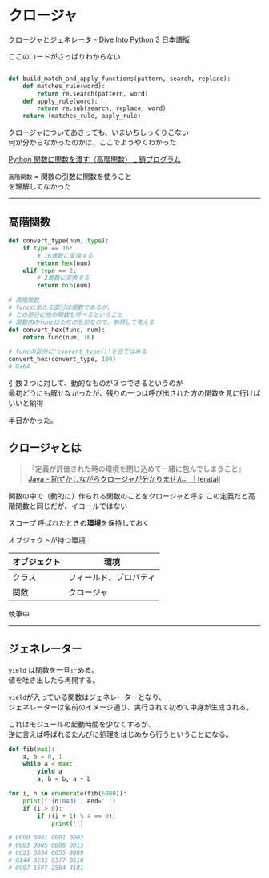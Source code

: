# クロージャ

[クロージャとジェネレータ - Dive Into Python 3 日本語版](http://diveintopython3-ja.rdy.jp/generators.html)

ここのコードがさっぱりわからない

```py

def build_match_and_apply_functions(pattern, search, replace):
    def matches_rule(word):
        return re.search(pattern, word)
    def apply_rule(word):
        return re.sub(search, replace, word)
    return (matches_rule, apply_rule)
```

クロージャについてあさっても、いまいちしっくりこない  
何が分からなかったのかは、ここでようやくわかった

[Python 関数に関数を渡す（高階関数） _ 鎖プログラム](https://pg-chain.com/python-function-2)

`高階関数` = 関数の引数に関数を使うこと  
を理解してなかった

----

## 高階関数

```py
def convert_type(num, type):
    if type == 16:
        # 16進数に変換する
        return hex(num)
    elif type == 2:
        # 2進数に変換する
        return bin(num)

# 高階関数
# funcにあたる部分は関数であるが、
# この部分に他の関数を呼べるということ
# 関数内のfuncはただの名前なので、参照して考える
def convert_hex(func, num):
    return func(num, 16)

# funcの部分に'convert_type()'を当てはめる
convert_hex(convert_type, 100)
# 0x64

```

引数２つに対して、動的なものが３つできるというのが  
最初どうにも解せなかったが、残りの一つは呼び出された方の関数を見に行けばいいと納得

半日かかった。

## クロージャとは

>『定義が評価された時の環境を閉じ込めて一緒に包んでしまうこと』  
[Java - 恥ずかしながらクロージャが分かりません。｜teratail](https://teratail.com/questions/41031)

関数の中で（動的に）作られる関数のことをクロージャと呼ぶ
この定義だと高階関数と同じだが、イコールではない


スコープ
呼ばれたときの**環境**を保持しておく

オブジェクトが持つ環境

|オブジェクト|環境|
|-|-|
|クラス|フィールド、プロパティ|
|関数|クロージャ|

執筆中

----

## ジェネレーター

`yield` は関数を一旦止める。  
値を吐き出したら再開する。

`yield`が入っている関数はジェネレーターとなり、  
ジェネレーターは名前のイメージ通り、実行されて初めて中身が生成される。

これはモジュールの起動時間を少なくするが、  
逆に言えば呼ばれるたんびに処理をはじめから行うということになる。

```py
def fib(max):
    a, b = 0, 1
    while a < max:
        yield a
        a, b = b, a + b

for i, n in enumerate(fib(5000)):
	print(f'{n:04d}', end=' ')
	if (i > 0):
		if ((i + 1) % 4 == 0):
			print('')

# 0000 0001 0001 0002 
# 0003 0005 0008 0013 
# 0021 0034 0055 0089 
# 0144 0233 0377 0610 
# 0987 1597 2584 4181 
```
